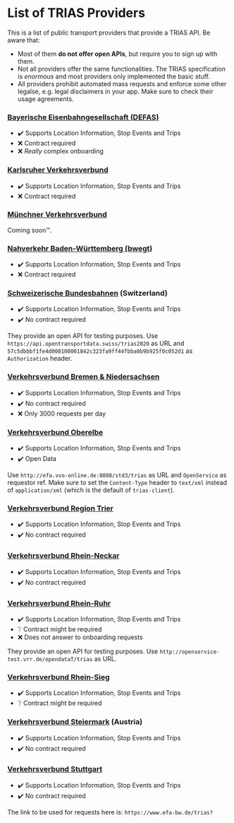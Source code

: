 # List of TRIAS Providers

This is a list of public transport providers that provide a TRIAS API. Be aware that:
- Most of them **do not offer open APIs**, but require you to sign up with them.
- Not all providers offer the same functionalities. The TRIAS specification is *enormous* and most providers only implemented the basic stuff.
- All providers prohibit automated mass requests and enforce some other legalse, e.g. legal disclaimers in your app. Make sure to check their usage agreements.


### [Bayerische Eisenbahngesellschaft (DEFAS)](https://www.bayern-fahrplan.de/de/faq/hintergrundinfos)

- :heavy_check_mark: Supports Location Information, Stop Events and Trips
- :x: Contract required
- :x: *Really* complex onboarding

### [Karlsruher Verkehrsverbund](https://www.kvv.de/fahrplan/fahrplaene/open-data.html)

- :heavy_check_mark: Supports Location Information, Stop Events and Trips
- :x: Contract required

### [Münchner Verkehrsverbund](https://www.mvv-muenchen.de/fahrplanauskunft/fuer-entwickler/index.html)

Coming soon™.

### [Nahverkehr Baden-Württemberg (bwegt)](https://www.mobidata-bw.de/dataset/trias)

- :heavy_check_mark: Supports Location Information, Stop Events and Trips
- :x: Contract required

### [Schweizerische Bundesbahnen](https://opentransportdata.swiss/dataset/aaa) (Switzerland)

- :heavy_check_mark: Supports Location Information, Stop Events and Trips
- :heavy_check_mark: No contract required

They provide an open API for testing purposes. Use `https://api.opentransportdata.swiss/trias2020` as URL and `57c5dbbbf1fe4d000100001842c323fa9ff44fbba0b9b925f0c052d1` as `Authorization` header.

### [Verkehrsverbund Bremen & Niedersachsen](https://www.vbn.de/service/entwicklerinfos/)

- :heavy_check_mark: Supports Location Information, Stop Events and Trips
- :heavy_check_mark: No contract required
- :x: Only 3000 requests per day

### [Verkehrsverbund Oberelbe](https://www.govdata.de/daten/-/details/api-fahrplanauskunft-vvo)

- :heavy_check_mark: Supports Location Information, Stop Events and Trips
- :heavy_check_mark: Open Data

Use `http://efa.vvo-online.de:8080/std3/trias` as URL and `OpenService` as requestor ref. Make sure to set the `Content-Type` header to `text/xml` instead of `application/xml` (which is the default of `trias-client`).

### [Verkehrsverbund Region Trier](https://www.vrt-info.de/openservice)

- :heavy_check_mark: Supports Location Information, Stop Events and Trips
- :heavy_check_mark: No contract required

### [Verkehrsverbund Rhein-Neckar](https://www.vrn.de/opendata/API)

- :heavy_check_mark: Supports Location Information, Stop Events and Trips
- :heavy_check_mark: No contract required

### [Verkehrsverbund Rhein-Ruhr](https://openvrr.de/pages/api)

- :heavy_check_mark: Supports Location Information, Stop Events and Trips
- :grey_question: Contract might be required
- :x: Does not answer to onboarding requests

They provide an open API for testing purposes. Use `http://openservice-test.vrr.de/opendataT/trias` as URL.

### [Verkehrsverbund Rhein-Sieg](https://www.vrs.de/fahren/fahrplanauskunft/opendata-/-openservice)

- :heavy_check_mark: Supports Location Information, Stop Events and Trips
- :grey_question: Contract might be required

### [Verkehrsverbund Steiermark](https://www.verbundlinie.at/fahrplan/rund-um-den-fahrplan/link-zum-fahrplan) (Austria)

- :heavy_check_mark: Supports Location Information, Stop Events and Trips
- :heavy_check_mark: No contract required

### [Verkehrsverbund Stuttgart](https://www.openvvs.de/pages/api)

- :heavy_check_mark: Supports Location Information, Stop Events and Trips
- :heavy_check_mark: No contract required

The link to be used for requests here is: `https://www.efa-bw.de/trias?`
